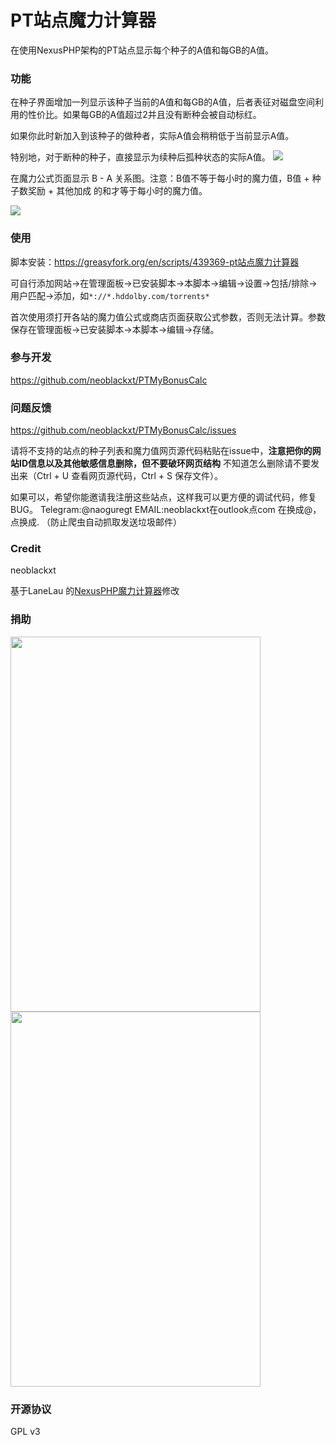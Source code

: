 # PT站点魔力计算器

在使用NexusPHP架构的PT站点显示每个种子的A值和每GB的A值。

### 功能

在种子界面增加一列显示该种子当前的A值和每GB的A值，后者表征对磁盘空间利用的性价比。如果每GB的A值超过2并且没有断种会被自动标红。

如果你此时新加入到该种子的做种者，实际A值会稍稍低于当前显示A值。

特别地，对于断种的种子，直接显示为续种后孤种状态的实际A值。
![](https://s2.loli.net/2022/02/04/TqnG9itOVvYpIwh.png)

在魔力公式页面显示 B - A 关系图。注意：B值不等于每小时的魔力值，B值 + 种子数奖励 + 其他加成 的和才等于每小时的魔力值。

![](https://s2.loli.net/2022/02/04/kLu13N2l87zYTBa.png)

### 使用

脚本安装：https://greasyfork.org/en/scripts/439369-pt站点魔力计算器

可自行添加网站->在管理面板->已安装脚本->本脚本->编辑->设置->包括/排除->用户匹配->添加，如`*://*.hddolby.com/torrents*`

首次使用须打开各站的魔力值公式或商店页面获取公式参数，否则无法计算。参数保存在管理面板->已安装脚本->本脚本->编辑->存储。

### 参与开发

https://github.com/neoblackxt/PTMyBonusCalc

### 问题反馈

https://github.com/neoblackxt/PTMyBonusCalc/issues

请将不支持的站点的种子列表和魔力值网页源代码粘贴在issue中，**注意把你的网站ID信息以及其他敏感信息删除，但不要破环网页结构** 不知道怎么删除请不要发出来（Ctrl + U 查看网页源代码，Ctrl + S 保存文件）。

如果可以，希望你能邀请我注册这些站点，这样我可以更方便的调试代码，修复BUG。 Telegram:@naoguregt EMAIL:neoblackxt在outlook点com 在换成@，点换成. （防止爬虫自动抓取发送垃圾邮件）

### Credit

neoblackxt

基于LaneLau 的[NexusPHP魔力计算器](https://greasyfork.org/zh-CN/scripts/416471-nexusphp%E9%AD%94%E5%8A%9B%E8%AE%A1%E7%AE%97%E5%99%A8)修改

### 捐助

<img src="https://s2.loli.net/2022/02/04/sb8COkVURQdBziT.png" width="400" height="600" /><BR>
<img src="https://s2.loli.net/2022/02/04/dCHuwrAKS8qXcsg.jpg" width="400" height="600" /><BR>

### 开源协议

GPL v3
